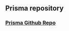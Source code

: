 ## Prisma repository

### <ins>[Prisma Github Repo](https://github.com/Apollo-Level2-Web-Dev/PrismaMastery)</ins>
